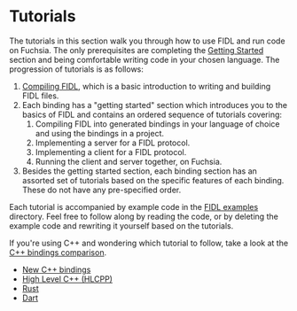 # Tutorials

The tutorials in this section walk you through how to use FIDL and run code on
Fuchsia. The only prerequisites are completing the [Getting
Started][getting-started] section and being comfortable writing code in your
chosen language. The progression of tutorials is as follows:

1. [Compiling FIDL][compiling-fidl], which is a basic introduction to writing
   and building FIDL files.
2. Each binding has a "getting started" section which introduces you to the
   basics of FIDL and contains an ordered sequence of tutorials covering:
    1. Compiling FIDL into generated bindings in your language of choice and
       using the bindings in a project.
    2. Implementing a server for a FIDL protocol.
    3. Implementing a client for a FIDL protocol.
    4. Running the client and server together, on Fuchsia.
3. Besides the getting started section, each binding section has an assorted set
   of tutorials based on the specific features of each binding. These do not
   have any pre-specified order.

Each tutorial is accompanied by example code in the [FIDL examples][examples]
directory. Feel free to follow along by reading the code, or by deleting the
example code and rewriting it yourself based on the tutorials.

If you're using C++ and wondering which tutorial to follow, take a look
at the [C++ bindings comparison][c-family].

  * [New C++ bindings][cpp]
  * [High Level C++ (HLCPP)][hlcpp]
  * [Rust][rust]
  * [Dart][dart]

<!-- xrefs -->
[getting-started]: /docs/get-started/README.md
[fidl-concepts]: /docs/concepts/fidl/overview.md
[compiling-fidl]: /docs/development/languages/fidl/tutorials/fidl.md
[cpp]: cpp/README.md
[hlcpp]: hlcpp/README.md
[rust]: rust/README.md
[dart]: dart/README.md
[c]: /docs/development/languages/fidl/tutorials/tutorial-c.md
[c-family]: /docs/development/languages/fidl/guides/c-family-comparison.md
[examples]: /examples/fidl